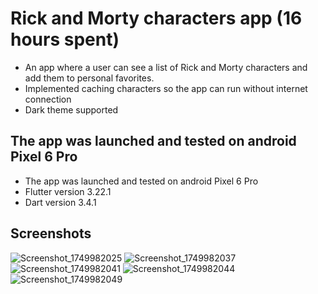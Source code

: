 # Rick and Morty characters app (16 hours spent)

- An app where a user can see a list of Rick and Morty characters and add them to personal favorites.
- Implemented caching characters so the app can run without internet connection
- Dark theme supported

## The app was launched and tested on android Pixel 6 Pro
- The app was launched and tested on android Pixel 6 Pro
- Flutter version 3.22.1
- Dart version 3.4.1

## Screenshots
![Screenshot_1749982025](https://github.com/user-attachments/assets/da9601e0-6341-4b0c-ade6-e9638d1f13cb)
![Screenshot_1749982037](https://github.com/user-attachments/assets/02fb42dd-374e-4ea4-9379-d99f6ae226cb)
![Screenshot_1749982041](https://github.com/user-attachments/assets/209edae5-c2cc-407f-9960-9a7dd2a8056f)
![Screenshot_1749982044](https://github.com/user-attachments/assets/ad678d44-9fe9-4945-a750-3cc481c313eb)
![Screenshot_1749982049](https://github.com/user-attachments/assets/8f3e378c-e162-4457-9c6c-bebc4b6ad2fb)
